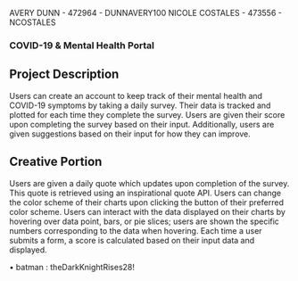AVERY DUNN - 472964 - DUNNAVERY100
NICOLE COSTALES - 473556 - NCOSTALES


### COVID-19 & Mental Health Portal 
## Project Description
Users can create an account to keep track of their mental health and COVID-19 symptoms by taking a daily survey. Their data is tracked and plotted for each time they complete the survey. Users are given their score upon completing the survey based on their input. Additionally, users are given suggestions based on their input for how they can improve.



## Creative Portion
Users are given a daily quote which updates upon completion of the survey. This quote is retrieved using an inspirational quote API. Users can change the color scheme of their charts upon clicking the button of their preferred color scheme. Users can interact with the data displayed on their charts by hovering over data point, bars, or pie slices; users are shown the specific numbers corresponding to the data when hovering. Each time a user submits a form, a score is calculated based on their input data and displayed.

• batman : theDarkKnightRises28!




